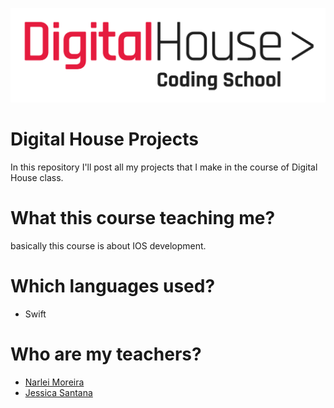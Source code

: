 ![Logo Digital House](https://github.com/PaoloProdossimoLopes/digitalHouseProjects/blob/master/images/logo-DH.png)

# Digital House Projects
In this repository I'll post all my projects that I make in the course of Digital House class.

# What this course teaching me?
basically this course is about IOS development.

# Which languages used?
- Swift

# Who are my teachers?
- [Narlei Moreira](_https://github.com/narlei)
- [Jessica Santana](_https://github.com/jeafsantana)
